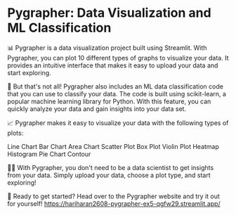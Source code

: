 # Pygrapher: Data Visualization and ML Classification
📊 Pygrapher is a data visualization project built using Streamlit. With Pygrapher, you can plot 10 different types of graphs to visualize your data. It provides an intuitive interface that makes it easy to upload your data and start exploring.

🤖 But that's not all! Pygrapher also includes an ML data classification code that you can use to classify your data. The code is built using scikit-learn, a popular machine learning library for Python. With this feature, you can quickly analyze your data and gain insights into your data set.

📈 Pygrapher makes it easy to visualize your data with the following types of plots:

Line Chart
Bar Chart
Area Chart
Scatter Plot
Box Plot
Violin Plot
Heatmap
Histogram
Pie Chart
Contour

👩‍💻 With Pygrapher, you don't need to be a data scientist to get insights from your data. Simply upload your data, choose a plot type, and start exploring!

🚀 Ready to get started? Head over to the Pygrapher website and try it out for yourself! https://hariharan2608-pygrapher-ex5-qgfw29.streamlit.app/

